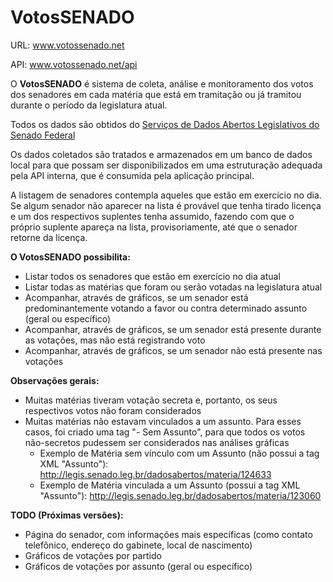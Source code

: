 # VotosSENADO

URL: www.votossenado.net

API: www.votossenado.net/api

O **VotosSENADO** é sistema de coleta, análise e monitoramento dos votos dos senadores em cada matéria que está em tramitação ou já tramitou durante o período da legislatura atual.

Todos os dados são obtidos do [Serviços de Dados Abertos Legislativos do Senado Federal](http://legis.senado.leg.br/dadosabertos/docs/index.html)

Os dados coletados são tratados e armazenados em um banco de dados local para que possam ser disponibilizados em uma estruturação adequada pela API interna, que é consumida pela aplicação principal. 

A listagem de senadores contempla aqueles que estão em exercício no dia. Se algum senador não aparecer na lista é provável que tenha tirado licença e um dos respectivos suplentes tenha assumido, fazendo com que o próprio suplente apareça na lista, provisoriamente, até que o senador retorne da licença.

**O VotosSENADO possibilita:**
* Listar todos os senadores que estão em exercício no dia atual
* Listar todas as matérias que foram ou serão votadas na legislatura atual
* Acompanhar, através de gráficos, se um senador está predominantemente votando a favor ou contra determinado assunto (geral ou específico)
* Acompanhar, através de gráficos, se um senador está presente durante as votações, mas não está registrando voto
* Acompanhar, através de gráficos, se um senador não está presente nas votações

**Observações gerais:**
* Muitas matérias tiveram votação secreta e, portanto, os seus respectivos votos não foram considerados
* Muitas matérias não estavam vinculados a um assunto. Para esses casos, foi criado uma tag "- Sem Assunto", para que todos os votos não-secretos pudessem ser considerados nas análises gráficas  
  * Exemplo de Matéria sem vínculo com um Assunto (não possui a tag XML "Assunto"):
    http://legis.senado.leg.br/dadosabertos/materia/124633
  * Exemplo de Matéria vinculada a um Assunto (possui a tag XML "Assunto"):
    http://legis.senado.leg.br/dadosabertos/materia/123060
    
**TODO (Próximas versões):**
* Página do senador, com informações mais específicas (como contato telefônico, endereço do gabinete, local de nascimento)
* Gráficos de votações por partido
* Gráficos de votações por assunto (geral ou específico)
